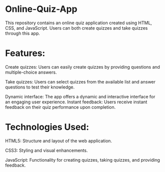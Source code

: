 # Online-Quiz-App

This repository contains an online quiz application created using HTML, CSS, and JavaScript. Users can both create quizzes and take quizzes through this app.

# Features:
Create quizzes: Users can easily create quizzes by providing questions and multiple-choice answers.

Take quizzes: Users can select quizzes from the available list and answer questions to test their knowledge.

Dynamic interface: The app offers a dynamic and interactive interface for an engaging user experience.
Instant feedback: Users receive instant feedback on their quiz performance upon completion.


# Technologies Used:
HTML5: Structure and layout of the web application.

CSS3: Styling and visual enhancements.

JavaScript: Functionality for creating quizzes, taking quizzes, and providing feedback.
